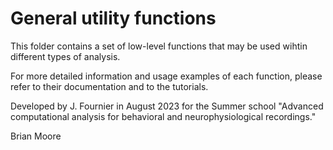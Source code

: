 # General utility functions
This folder contains a set of low-level functions that may be used wihtin different types of analysis.

For more detailed information and usage examples of each function, please refer to their documentation and to the tutorials.

Developed by J. Fournier in August 2023 for the Summer school "Advanced computational analysis for behavioral and neurophysiological recordings."

Brian Moore
